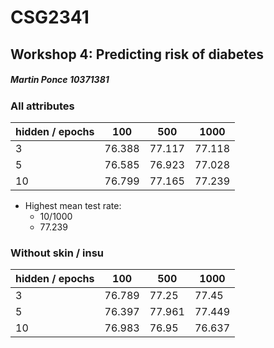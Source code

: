 # CSG2341

## Workshop 4: Predicting risk of diabetes

##### Martin Ponce 10371381

### All attributes

| hidden / epochs | 100    | 500    | 1000   |
|-----------------|--------|--------|--------|
| 3               | 76.388 | 77.117 | 77.118 |
| 5               | 76.585 | 76.923 | 77.028 |
| 10              | 76.799 | 77.165 | 77.239 |

- Highest mean test rate:
	- 10/1000
	- 77.239

### Without skin / insu

| hidden / epochs | 100    | 500    | 1000   |
|-----------------|--------|--------|--------|
| 3               | 76.789 | 77.25  | 77.45  |
| 5               | 76.397 | 77.961 | 77.449 |
| 10              | 76.983 | 76.95  | 76.637 |

